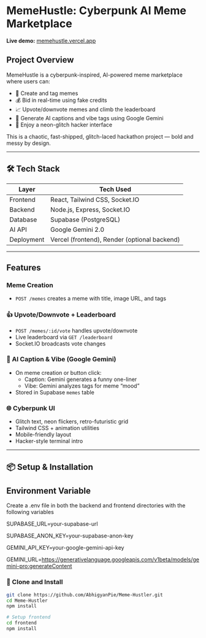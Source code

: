 # MemeHustle: Cyberpunk AI Meme Marketplace
**Live demo:** [memehustle.vercel.app](https://memehustle.vercel.app)  

## Project Overview

MemeHustle is a cyberpunk-inspired, AI-powered meme marketplace where users can:

- 🎨 Create and tag memes
- 💰 Bid in real-time using fake credits
- 📈 Upvote/downvote memes and climb the leaderboard
- 🤖 Generate AI captions and vibe tags using Google Gemini
- 🧠 Enjoy a neon-glitch hacker interface

This is a chaotic, fast-shipped, glitch-laced hackathon project — bold and messy by design.

---

## 🛠 Tech Stack

| Layer        | Tech Used                                   |
|--------------|---------------------------------------------|
| Frontend     | React, Tailwind CSS, Socket.IO              |
| Backend      | Node.js, Express, Socket.IO                 |
| Database     | Supabase (PostgreSQL)                       |
| AI API       | Google Gemini 2.0                           |
| Deployment   | Vercel (frontend), Render (optional backend)|

---

## Features

### Meme Creation

- `POST /memes` creates a meme with title, image URL, and tags

### 👍 Upvote/Downvote + Leaderboard

- `POST /memes/:id/vote` handles upvote/downvote
- Live leaderboard via `GET /leaderboard`
- Socket.IO broadcasts vote changes

### 🧠 AI Caption & Vibe (Google Gemini)

- On meme creation or button click:
  - Caption: Gemini generates a funny one-liner
  - Vibe: Gemini analyzes tags for meme “mood”
- Stored in Supabase `memes` table

### 🌐 Cyberpunk UI

- Glitch text, neon flickers, retro-futuristic grid
- Tailwind CSS + animation utilities
- Mobile-friendly layout
- Hacker-style terminal intro

---

## 📦 Setup & Installation

## Environment Variable
Create a .env file in both the backend and frontend directories with the following variables

SUPABASE_URL=your-supabase-url

SUPABASE_ANON_KEY=your-supabase-anon-key

GEMINI_API_KEY=your-google-gemini-api-key

GEMINI_URL=https://generativelanguage.googleapis.com/v1beta/models/gemini-pro:generateContent

### 🔧 Clone and Install

```bash
git clone https://github.com/AbhigyanPie/Meme-Hustler.git
cd Meme-Hustler
npm install

# Setup frontend
cd frontend
npm install
